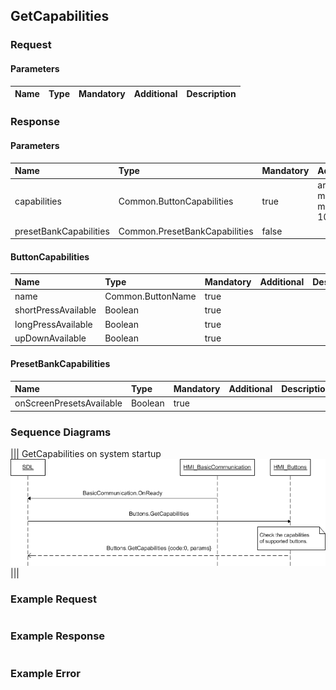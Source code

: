 ## GetCapabilities


### Request

#### Parameters

|Name|Type|Mandatory|Additional|Description|
|:---|:---|:--------|:---------|:----------|

### Response

#### Parameters

|Name|Type|Mandatory|Additional|Description|
|:---|:---|:--------|:---------|:----------|
|capabilities|Common.ButtonCapabilities|true|array: true<br>minsize: 1<br>maxsize: 100||
|presetBankCapabilities|Common.PresetBankCapabilities|false|||

#### ButtonCapabilities

|Name|Type|Mandatory|Additional|Description|
|:---|:---|:--------|:---------|:----------|
|name|Common.ButtonName|true|||
|shortPressAvailable|Boolean|true|||
|longPressAvailable|Boolean|true|||
|upDownAvailable|Boolean|true|||

#### PresetBankCapabilities

|Name|Type|Mandatory|Additional|Description|
|:---|:---|:--------|:---------|:----------|
|onScreenPresetsAvailable|Boolean|true|||

### Sequence Diagrams
|||
GetCapabilities on system startup
![GetCapabilities](./assets/GetCapabilities.png)
|||

### Example Request

```json

```
### Example Response

```json

```

### Example Error

```json

```
